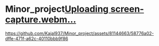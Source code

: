 # Minor_project[Uploading screen-capture.webm…]()


https://github.com/Kajal937/Minor_project/assets/81144663/58776a02-dffe-471f-a62c-40110bbb9f86

